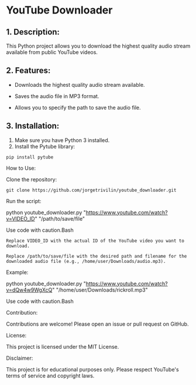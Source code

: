 # YouTube Downloader

## 1. Description:

This Python project allows you to download the highest quality audio stream available from public YouTube videos.

## 2. Features:

- Downloads the highest quality audio stream available.

- Saves the audio file in MP3 format.

- Allows you to specify the path to save the audio file.

## 3. Installation:

1. Make sure you have Python 3 installed.
2. Install the Pytube library:

```      
pip install pytube
```
    
How to Use:

Clone the repository:
     
    git clone https://github.com/jorgetrivilin/youtube_downloader.git
 
Run the script:

      
python youtube_downloader.py "https://www.youtube.com/watch?v=VIDEO_ID" "/path/to/save/file"

    

Use code with caution.Bash

    Replace VIDEO_ID with the actual ID of the YouTube video you want to download.

    Replace /path/to/save/file with the desired path and filename for the downloaded audio file (e.g., /home/user/Downloads/audio.mp3).

Example:

      
python youtube_downloader.py "https://www.youtube.com/watch?v=dQw4w9WgXcQ" "/home/user/Downloads/rickroll.mp3"

    

Use code with caution.Bash

Contribution:

Contributions are welcome! Please open an issue or pull request on GitHub.

License:

This project is licensed under the MIT License.

Disclaimer:

This project is for educational purposes only. Please respect YouTube's terms of service and copyright laws.
